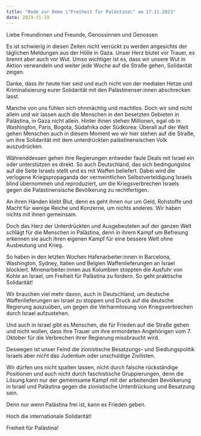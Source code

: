 ```yaml
---
title: "Rede zur Demo \"Freiheit für Palästina\" am 17.11.2023"
date: 2023-11-19
---
```


Liebe Freundinnen und Freunde, Genossinnen und Genossen

Es ist schwierig in diesen Zeiten nicht verrückt zu werden angesichts der täglichen Meldungen aus der Hölle in Gaza. Unser Herz blutet vor Trauer, es brennt aber auch vor Wut. Umso wichtiger ist es, dass wir unsere Wut in Aktion verwandeln und weiter jede Woche auf die Straße gehen, Solidarität zeigen. 

Danke, dass ihr heute hier seid und euch nicht von der medialen Hetze und Kriminalisierung eurer Solidarität mit den Palästinenser:innen abschrecken lasst.

Manche von uns fühlen sich ohnmächtig und machtlos. Doch wir sind nicht allein und wir lassen auch die Menschen in den besetzten Gebieten in Palästina, in Gaza nicht allein. Hinter ihnen stehen Millionen, egal ob in Washington, Paris, Bogota, Südafrika oder Südkorea: Überall auf der Welt gehen Menschen auch in diesem Moment wo wir hier stehen auf die Straße, um ihre Solidarität mit dem unterdrückten palästinensischen Volk auszudrücken. 

Währenddessen gehen ihre Regierungen entweder faule Deals mit Israel ein oder unterstützen es direkt. So auch Deutschland, das sich bedingungslos auf die Seite Israels stellt und es mit Waffen beliefert. Dabei wird die verlogene Kriegspropaganda der vermeintlichen Selbstverteidigung Israels blind übernommen und reproduziert, um die Kriegsverbrechen Israels gegen die Palästinensische Bevölkerung zu rechtfertigen.

An ihren Händen klebt Blut, denn es geht ihnen nur um Geld, Rohstoffe und Macht für wenige Reiche und Konzerne, um nichts anderes. Wir haben nichts mit ihnen gemeinsam. 

Doch das Herz der Unterdrückten und Ausgebeuteten auf der ganzen Welt schlägt für die Menschen in Palästina, denn in ihrem Kampf um Befreiung erkennen sie auch ihren eigenen Kampf für eine bessere Welt ohne Ausbeutung und Krieg. 

So haben in den letzten Wochen Hafenarbeiter:innen in Barcelona, Washington, Sydney, Italien und Belgien Waffenlieferungen an Israel blockiert. Minenarbeiter:innen aus Kolumbien stoppten die Ausfuhr von Kohle an Israel, um Freiheit für Palästina zu fordern. So geht praktische Solidarität! 

Wir brauchen viel mehr davon, auch in Deutschland, um deutsche Waffenlieferungen an Israel zu stoppen und Druck auf die deutsche Regierung auszuüben, um gegen die Verharmlosung von Kriegsverbrechen durch Israel aufzustehen.

Und auch in Israel gibt es Menschen, die für Frieden auf die Straße gehen und nicht wollen, dass ihre Trauer um ihre ermordeten Angehörigen vom 7. Oktober für die Verbrechen ihrer Regierung missbraucht wird. 

Deswegen ist unser Feind die zionistische Besatzungs- und Siedlungspolitik Israels aber nicht das Judentum oder unschuldige Zivilisten.

Wir dürfen uns nicht spalten lassen, nicht durch falsche rückständige Positionen und auch nicht durch faschistische Gruppierungen, denn die Lösung kann nur der gemeinsame Kampf mit der arbeitenden Bevölkerung in Israel und Palästina gegen die zionistische Unterdrückung und Besatzung sein. 

Denn nur wenn Palästina frei ist, kann es Frieden geben. 

Hoch die internationale Solidarität! 

Freiheit für Palästina!

